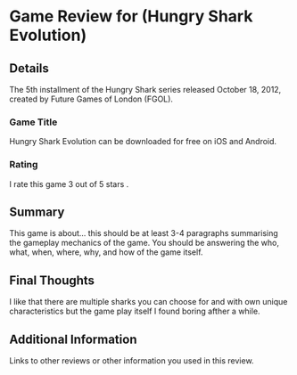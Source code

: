 # Game Review for (Hungry Shark Evolution)

## Details
The 5th installment of the Hungry Shark series released October 18, 2012, created by Future Games of London (FGOL).

### Game Title
Hungry Shark Evolution can be downloaded for free on iOS and Android.

### Rating
I rate this game 3 out of 5 stars .

## Summary
This game is about... this should be at least 3-4 paragraphs summarising the gameplay mechanics of the game. You should be answering the who, what, when, where, why, and how of the game itself.

## Final Thoughts
I like that there are multiple sharks you can choose for and with own unique characteristics but the game play itself I found boring afther a while.

## Additional Information
Links to other reviews or other information you used in this review.
